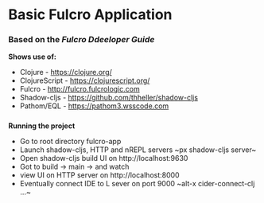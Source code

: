 # Basic Fulcro Application
### Based on the *Fulcro Ddeeloper Guide*

**Shows use of:**
  * Clojure - https://clojure.org/
  * ClojureScript - https://clojurescript.org/
  * Fulcro - http://fulcro.fulcrologic.com
  * Shadow-cljs - https://github.com/thheller/shadow-cljs
  * Pathom/EQL - https://pathom3.wsscode.com

###
**Running the project**
+ Go to root directory fulcro-app
+ Launch shadow-cljs, HTTP  and nREPL servers 
  ~px shadow-cljs server~
+ Open shadow-cljs build UI on http://localhost:9630
+ Got to build -> main -> and watch
+ view UI on HTTP server on http://localhost:8000
+ Eventually connect IDE to L sever on port 9000
 ~alt-x cider-connect-clj ...~
